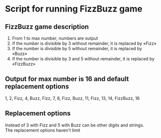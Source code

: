 # Script for running FizzBuzz game

## FizzBuzz game description
1) From 1 to max number, numbers are output
2) If the number is divisible by 3 without remainder, it is replaced by «Fizz»
3) If the number is divisible by 5 without remainder, it is replaced by «Buzz»
4) If the number is divisible by 3 and 5 without remainder,
it is replaced by «FizzBuzz»

## Output for max number is 16 and default replacement options
1, 2, Fizz, 4, Buzz, Fizz, 7, 8, Fizz, Buzz, 11, Fizz, 13, 14, FizzBuzz, 16

## Replacement options
Instead of 3 with Fizz and 5 with Buzz can be other digits and strings.  
The replacement options haven't limit